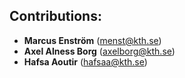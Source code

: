 

## Contributions: 


* **Marcus Enström** (menst@kth.se)
* **Axel Alness Borg** (axelborg@kth.se)
* **Hafsa Aoutir** (hafsaa@kth.se)

